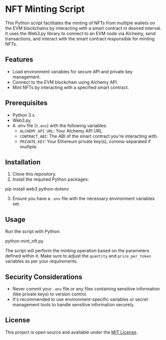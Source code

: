 # NFT Minting Script

This Python script facilitates the minting of NFTs from multiple wallets on the EVM blockchains by interacting with a smart contract in desired interval. It uses the Web3.py library to connect to an EVM node via Alchemy, send transactions, and interact with the smart contract responsible for minting NFTs.

## Features

- Load environment variables for secure API and private key management.
- Connect to the EVM blockchain using Alchemy API.
- Mint NFTs by interacting with a specified smart contract.

## Prerequisites

- Python 3.x
- Web3.py
- A .env file (`t.env`) with the following variables:
  - `ALCHEMY_API_URL`: Your Alchemy API URL.
  - `CONTRACT_ABI`: The ABI of the smart contract you're interacting with.
  - `PRIVATE_KEY`: Your Ethereum private key(s), comma-separated if multiple.

## Installation

1. Clone this repository.
2. Install the required Python packages:

pip install web3 python-dotenv



3. Ensure you have a `.env` file with the necessary environment variables set.

## Usage

Run the script with Python:

python mint_nft.py


The script will perform the minting operation based on the parameters defined within it. Make sure to adjust the `quantity` and `price_per_token` variables as per your requirements.

## Security Considerations

- Never commit your `.env` file or any files containing sensitive information (like private keys) to version control.
- It's recommended to use environment-specific variables or secret management tools to handle sensitive information securely.

## License

This project is open source and available under the [MIT License](LICENSE).
